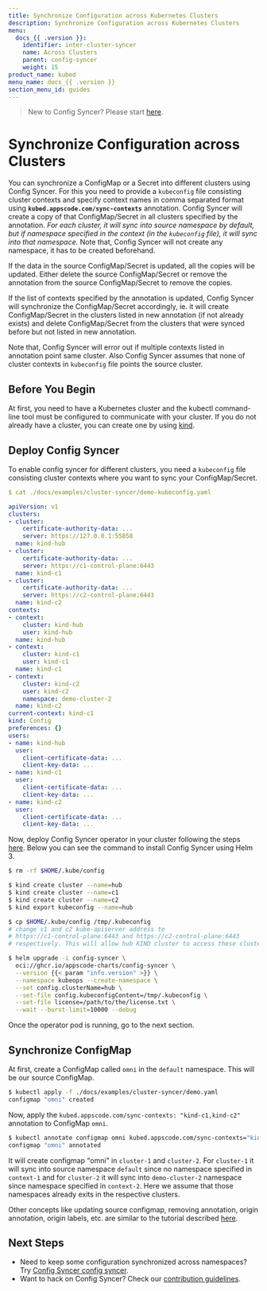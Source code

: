 ```yaml
---
title: Synchronize Configuration across Kubernetes Clusters
description: Synchronize Configuration across Kubernetes Clusters
menu:
  docs_{{ .version }}:
    identifier: inter-cluster-syncer
    name: Across Clusters
    parent: config-syncer
    weight: 15
product_name: kubed
menu_name: docs_{{ .version }}
section_menu_id: guides
---
```


> New to Config Syncer? Please start [here](/docs/concepts/README.md).

# Synchronize Configuration across Clusters

You can synchronize a ConfigMap or a Secret into different clusters using Config Syncer. For this you need to provide a `kubeconfig` file consisting cluster contexts and specify context names in comma separated format using __`kubed.appscode.com/sync-contexts`__ annotation. Config Syncer will create a copy of that ConfigMap/Secret in all clusters specified by the annotation. _For each cluster, it will sync into source namespace by default, but if namespace specified in the context (in the `kubeconfig` file), it will sync into that namespace._ Note that, Config Syncer will not create any namespace, it has to be created beforehand.

If the data in the source ConfigMap/Secret is updated, all the copies will be updated. Either delete the source ConfigMap/Secret or remove the annotation from the source ConfigMap/Secret to remove the copies.

If the list of contexts specified by the annotation is updated, Config Syncer will synchronize the ConfigMap/Secret accordingly, ie. it will create ConfigMap/Secret  in the clusters listed in new annotation (if not already exists) and delete ConfigMap/Secret from the clusters that were synced before but not listed in new annotation.

Note that, Config Syncer will error out if multiple contexts listed in annotation point same cluster. Also Config Syncer assumes that none of cluster contexts in `kubeconfig` file points the source cluster.

## Before You Begin

At first, you need to have a Kubernetes cluster and the kubectl command-line tool must be configured to communicate with your cluster. If you do not already have a cluster, you can create one by using [kind](https://kind.sigs.k8s.io/docs/user/quick-start/).

## Deploy Config Syncer

To enable config syncer for different clusters, you need a `kubeconfig` file consisting cluster contexts where you want to sync your ConfigMap/Secret.

```yaml
$ cat ./docs/examples/cluster-syncer/demo-kubeconfig.yaml

apiVersion: v1
clusters:
- cluster:
    certificate-authority-data: ...
    server: https://127.0.0.1:55858
  name: kind-hub
- cluster:
    certificate-authority-data: ...
    server: https://c1-control-plane:6443
  name: kind-c1
- cluster:
    certificate-authority-data: ...
    server: https://c2-control-plane:6443
  name: kind-c2
contexts:
- context:
    cluster: kind-hub
    user: kind-hub
  name: kind-hub
- context:
    cluster: kind-c1
    user: kind-c1
  name: kind-c1
- context:
    cluster: kind-c2
    user: kind-c2
    namespace: demo-cluster-2
  name: kind-c2
current-context: kind-c1
kind: Config
preferences: {}
users:
- name: kind-hub
  user:
    client-certificate-data: ...
    client-key-data: ...
- name: kind-c1
  user:
    client-certificate-data: ...
    client-key-data: ...
- name: kind-c2
  user:
    client-certificate-data: ...
    client-key-data: ...
```

Now, deploy Config Syncer operator in your cluster following the steps [here](/docs/setup/install.md). Below you can see the command to install Config Syncer using Helm 3.

```bash
$ rm -rf $HOME/.kube/config

$ kind create cluster --name=hub
$ kind create cluster --name=c1
$ kind create cluster --name=c2
$ kind export kubeconfig --name=hub

$ cp $HOME/.kube/config /tmp/.kubeconfig
# change c1 and c2 kube-apiserver address to
# https://c1-control-plane:6443 and https://c2-control-plane:6443
# respectively. This will allow hub KIND cluster to access these clusters.

$ helm upgrade -i config-syncer \
  oci://ghcr.io/appscode-charts/config-syncer \
  --version {{< param "info.version" >}} \
  --namespace kubeops --create-namespace \
  --set config.clusterName=hub \
  --set-file config.kubeconfigContent=/tmp/.kubeconfig \
  --set-file license=/path/to/the/license.txt \
  --wait --burst-limit=10000 --debug
```

Once the operator pod is running, go to the next section.

## Synchronize ConfigMap

At first, create a ConfigMap called `omni` in the `default` namespace. This will be our source ConfigMap.

```bash
$ kubectl apply -f ./docs/examples/cluster-syncer/demo.yaml
configmap "omni" created
```

Now, apply the `kubed.appscode.com/sync-contexts: "kind-c1,kind-c2"` annotation to ConfigMap `omni`.

```bash
$ kubectl annotate configmap omni kubed.appscode.com/sync-contexts="kind-c1,kind-c2" -n default
configmap "omni" annotated
```

It will create configmap "omni" in `cluster-1` and `cluster-2`. For `cluster-1` it will sync into source namespace `default`  since no namespace specified in `context-1` and for `cluster-2` it will sync into `demo-cluster-2` namespace since namespace specified in `context-2`. Here we assume that those namespaces already exits in the respective clusters.

Other concepts like updating source configmap, removing annotation, origin annotation, origin labels, etc. are similar to the tutorial described [here](/docs/guides/config-syncer/intra-cluster.md).

## Next Steps

- Need to keep some configuration synchronized across namespaces? Try [Config Syncer config syncer](/docs/guides/config-syncer/intra-cluster.md).
- Want to hack on Config Syncer? Check our [contribution guidelines](/docs/CONTRIBUTING.md).
